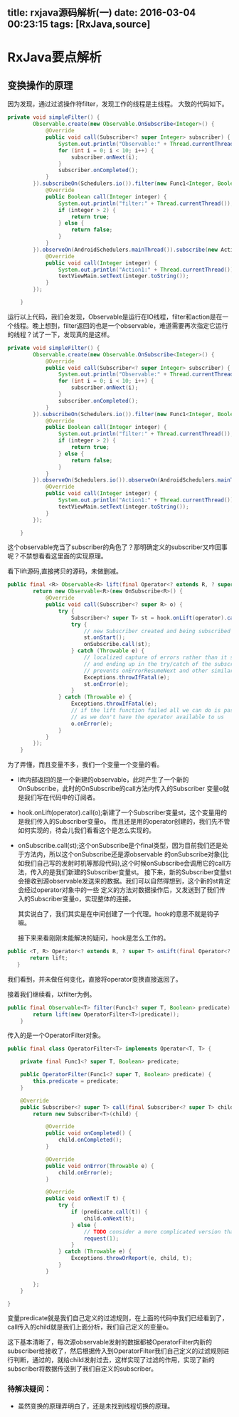 title: rxjava源码解析(一)
date: 2016-03-04 00:23:15
tags: [RxJava,source]
---

# RxJava要点解析

## 变换操作的原理

因为发现，通过过滤操作符filter，发现工作的线程是主线程。
大致的代码如下。

```java
private void simpleFilter() {
        Observable.create(new Observable.OnSubscribe<Integer>() {
            @Override
            public void call(Subscriber<? super Integer> subscriber) {
                System.out.println("Observable:" + Thread.currentThread());
                for (int i = 0; i < 10; i++) {
                    subscriber.onNext(i);
                }
                subscriber.onCompleted();
            }
        }).subscribeOn(Schedulers.io()).filter(new Func1<Integer, Boolean>() {
            @Override
            public Boolean call(Integer integer) {
                System.out.println("filter:" + Thread.currentThread());
                if (integer > 2) {
                    return true;
                } else {
                    return false;
                }
            }
        }).observeOn(AndroidSchedulers.mainThread()).subscribe(new Action1<Integer>() {
            @Override
            public void call(Integer integer) {
                System.out.println("Action1:" + Thread.currentThread());
                textViewMain.setText(integer.toString());
            }
        });

    }
```

运行以上代码，我们会发现，Observable是运行在IO线程，filter和action是在一个线程。晚上想到，filter返回的也是一个observable，难道需要再次指定它运行的线程？试了一下，发现真的是这样。

```java
private void simpleFilter() {
        Observable.create(new Observable.OnSubscribe<Integer>() {
            @Override
            public void call(Subscriber<? super Integer> subscriber) {
                System.out.println("Observable:" + Thread.currentThread());
                for (int i = 0; i < 10; i++) {
                    subscriber.onNext(i);
                }
                subscriber.onCompleted();
            }
        }).subscribeOn(Schedulers.io()).filter(new Func1<Integer, Boolean>() {
            @Override
            public Boolean call(Integer integer) {
                System.out.println("filter:" + Thread.currentThread());
                if (integer > 2) {
                    return true;
                } else {
                    return false;
                }
            }
        }).observeOn(Schedulers.io()).observeOn(AndroidSchedulers.mainThread()).subscribe(new Action1<Integer>() {
            @Override
            public void call(Integer integer) {
                System.out.println("Action1:" + Thread.currentThread());
                textViewMain.setText(integer.toString());
            }
        });

    }
```

这个observable充当了subscriber的角色了？那明确定义的subscriber又咋回事呢？不禁想看看这里面的实现原理。

看下lift源码,直接拷贝的源码，未做删减。
```java
public final <R> Observable<R> lift(final Operator<? extends R, ? super T> operator) {
        return new Observable<R>(new OnSubscribe<R>() {
            @Override
            public void call(Subscriber<? super R> o) {
                try {
                    Subscriber<? super T> st = hook.onLift(operator).call(o);
                    try {
                        // new Subscriber created and being subscribed with so 'onStart' it
                        st.onStart();
                        onSubscribe.call(st);
                    } catch (Throwable e) {
                        // localized capture of errors rather than it skipping all operators 
                        // and ending up in the try/catch of the subscribe method which then
                        // prevents onErrorResumeNext and other similar approaches to error handling
                        Exceptions.throwIfFatal(e);
                        st.onError(e);
                    }
                } catch (Throwable e) {
                    Exceptions.throwIfFatal(e);
                    // if the lift function failed all we can do is pass the error to the final Subscriber
                    // as we don't have the operator available to us
                    o.onError(e);
                }
            }
        });
    }
 ```
 
 为了弄懂，而且变量不多，我们一个变量一个变量的看。
 
 - lift内部返回的是一个新建的observable，此时产生了一个新的OnSubscribe，此时的OnSubscribe的call方法内传入的Subscriber
   变量o就是我们写在代码中的订阅者。
 
 - hook.onLift(operator).call(o);新建了一个Subscriber变量st，这个变量用的是我们传入的Subscriber变量o。
   而且还是用的operator创建的，我们先不管如何实现的，待会儿我们看看这个是怎么实现的。
   
 - onSubscribe.call(st);这个onSubscribe是个final类型，因为目前我们还是处于方法内，所以这个onSubscribe还是源observable
   的onSubscribe对象(比如我们自己写的发射时机等那段代码),这个时候onSubscribe会调用它的call方法，传入的是我们新建的Subscriber变量st。
   接下来，新的Subscriber变量st会接收到源observable发送来的数据。我们可以自然得想到，这个新的st肯定会经过operator对象中的一些
   定义的方法对数据操作后，又发送到了我们传入的Subscriber变量o，实现整体的连接。
 
   其实说白了，我们其实是在中间创建了一个代理。hook的意思不就是钩子嘛。
   
   接下来来看刚刚未能解决的疑问，hook是怎么工作的。
   
  ```java
  public <T, R> Operator<? extends R, ? super T> onLift(final Operator<? extends R, ? super T> lift) {
         return lift;
     }
  ```
  
  我们看到，并未做任何变化，直接将operator变换直接返回了。
  
  
  接着我们继续看，以filter为例。
  ```java
  public final Observable<T> filter(Func1<? super T, Boolean> predicate) {
          return lift(new OperatorFilter<T>(predicate));
      }
  ```
 
 传入的是一个OperatorFilter对象。
 
 ```java
 public final class OperatorFilter<T> implements Operator<T, T> {
 
     private final Func1<? super T, Boolean> predicate;
 
     public OperatorFilter(Func1<? super T, Boolean> predicate) {
         this.predicate = predicate;
     }
 
     @Override
     public Subscriber<? super T> call(final Subscriber<? super T> child) {
         return new Subscriber<T>(child) {
 
             @Override
             public void onCompleted() {
                 child.onCompleted();
             }
 
             @Override
             public void onError(Throwable e) {
                 child.onError(e);
             }
 
             @Override
             public void onNext(T t) {
                 try {
                     if (predicate.call(t)) {
                         child.onNext(t);
                     } else {
                         // TODO consider a more complicated version that batches these
                         request(1);
                     }
                 } catch (Throwable e) {
                     Exceptions.throwOrReport(e, child, t);
                 }
             }
 
         };
     }
 
 }
 ```
 
 变量predicate就是我们自己定义的过滤规则，在上面的代码中我们已经看到了，call传入的child就是我们上面分析，我们自己定义的变量o。
 
 这下基本清晰了，每次源observable发射的数据都被OperatorFilter内新的subscriber给接收了，然后根据传入到OperatorFilter我们自己定义的过滤规则进行判断，通过的，就给child发射过去，这样实现了过滤的作用，实现了新的subscriber将数据传送到了我们自定义的subscriber。
 
### 待解决疑问：
 -  虽然变换的原理弄明白了，还是未找到线程切换的原理。
